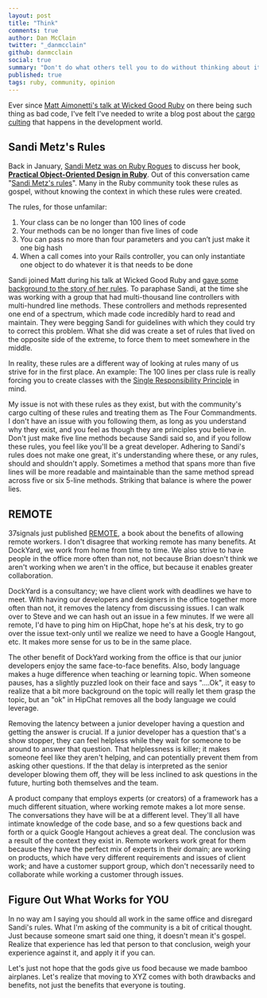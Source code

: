```yaml
---
layout: post
title: "Think"
comments: true
author: Dan McClain
twitter: "_danmcclain"
github: danmcclain
social: true
summary: "Don't do what others tell you to do without thinking about it"
published: true
tags: ruby, community, opinion
---
```


Ever since [Matt Aimonetti's talk at
Wicked Good Ruby](http://wickedgoodruby.com/2013/speakers/matt_aimonetti)
on there being such thing as bad code, I've felt I've
needed to write a blog post about the [cargo
culting](https://en.wikipedia.org/wiki/Cargo_cult) that happens in
the development world. 

## Sandi Metz's Rules

Back in January, [Sandi Metz was on Ruby
Rogues](ihttp://rubyrogues.com/087-rr-book-clubpractical-object-oriented-design-in-ruby-with-sandi-metz/)
to discuss her book, **[Practical Object-Oriented Design in Ruby](http://www.amazon.com/Practical-Object-Oriented-Design-Ruby-Addison-Wesley/dp/0321721330/)**.
Out of this conversation came "[Sandi Metz's
rules](https://gist.github.com/henrik/4509394)". Many
in the Ruby community took these rules as gospel, without knowing the
context in which these rules were created.

The rules, for those unfamilar:

  1. Your class can be no longer than 100 lines of code
  2. Your methods can be no longer than five lines of code
  3. You can pass no more than four parameters and you can’t just make it one big hash
  4. When a call comes into your Rails controller, you can only instantiate one object to do whatever it is that needs to be done

Sandi joined Matt during his talk at Wicked Good Ruby and [gave some background to the
story of her rules](http://www.youtube.com/watch?feature=player_embedded&v=VO-NvnZfMA4#t=1380).
To paraphase Sandi, at the time she was working with a group that had multi-thousand line controllers with
multi-hundred line methods. These controllers and methods represented
one end of a spectrum, which made code incredibly hard to read and maintain.
They were begging Sandi for guidelines with which they could try to
correct this problem. What she did was create a set of rules that
lived on the opposite side of the extreme, to force them to meet
somewhere in the middle.

In reality, these rules are a different way of looking at rules many of
us strive for in the first place. An example: The 100 lines per class
rule is really forcing you to create classes with the [Single
Responsibility Principle](https://en.wikipedia.org/wiki/Single_responsibility_principle) in mind.

My issue is not with these rules as they exist, but with the
community's cargo culting of these rules and treating them as The Four
Commandments. I don't have an issue with you following them, as long as
you understand why they exist, and you feel as though they are
principles you believe in. Don't just make five line methods because
Sandi said so, and if you follow these rules, you feel like you'll be a
great developer. Adhering to Sandi's rules does not make one great, it's
understanding where these, or any rules, should and shouldn't apply.
Sometimes a method that spans more than five lines will be more readable
and maintainable than the same method spread across five or six 5-line
methods. Striking that balance is where the power lies.

## REMOTE

37signals just published
[REMOTE](http://www.amazon.com/Remote-Office-Required-Jason-Fried/dp/0804137501/), a book about
the benefits of allowing remote workers. I don't disagree that
working remote has many benefits. At DockYard, we work from home from time
to time. We also strive to have people in the office more often than
not, not because Brian doesn't think we aren't working when we aren't in
the office, but because it enables greater collaboration.

DockYard is a consultancy; we have client work with deadlines we have to
meet. With having our developers and designers in the office together more
often than not, it removes the latency from discussing issues. I can
walk over to Steve and we can hash out an issue in a few minutes. If we
were all remote, I'd have to ping him on HipChat, hope he's at his desk,
try to go over the issue text-only until we realize we need to have a
Google Hangout, etc. It makes more sense for us to be in the same place.

The other benefit of DockYard working from the office is that our junior
developers enjoy the same face-to-face benefits. Also, body language
makes a huge difference when teaching or learning topic. When someone pauses,
has a slightly puzzled look on their face and says "....Ok", it easy to
realize that a bit more background on the topic will really let them
grasp the topic, but an "ok" in HipChat removes all the body language we
could leverage.

Removing the latency between a junior developer having a
question and getting the answer is crucial. If a junior developer has a
question that's a show stopper, they can feel helpless while they wait
for someone to be around to answer that question. That helplessness is
killer; it makes someone feel like they aren't helping, and can
potentially prevent them from asking other questions. If the that delay
is interpreted as the senior developer blowing them off, they will be
less inclined to ask questions in the future, hurting both themselves
and the team.

A product company that employs experts (or creators) of a framework has
a much different situation, where working remote makes a lot more sense.
The conversations they have will be at a different level. They'll all
have intimate knowledge of the code base, and so a few questions back
and forth or a quick Google Hangout achieves a great deal. The
conclusion was a result of the context they exist in. Remote workers
work great for them because they have the perfect mix of experts in
their domain; are working on products, which have very different
requirements and issues of client work; and have a customer support
group, which don't necessarily need to collaborate while working a
customer through issues.

## Figure Out What Works for YOU

In no way am I saying you should all work in the same office and
disregard Sandi's rules. What I'm asking of the community is a bit of
critical thought. Just because someone smart said one thing, it doesn't
mean it's gospel. Realize that experience has led that person to that
conclusion, weigh your experience against it, and apply it if you can.

Let's just not hope that the gods give us food because we made bamboo
airplanes. Let's realize that moving to XYZ comes with both drawbacks and
benefits, not just the benefits that everyone is touting.
